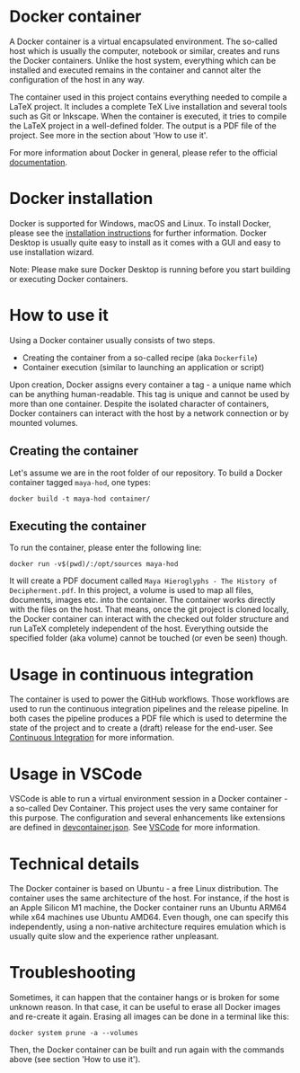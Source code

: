
# Docker container
A Docker container is a virtual encapsulated environment.
The so-called host which is usually the computer, notebook or similar, creates and runs the Docker 
containers.
Unlike the host system, everything which can be installed and executed remains in the container and 
cannot alter the configuration of the host in any way.

The container used in this project contains everything needed to compile a LaTeX project.
It includes a complete TeX Live installation and several tools such as Git or Inkscape.
When the container is executed, it tries to compile the LaTeX project in a well-defined folder.
The output is a PDF file of the project.
See more in the section about 'How to use it'.

For more information about Docker in general, please refer to the official 
[documentation](https://docs.docker.com/).

# Docker installation
Docker is supported for Windows, macOS and Linux.
To install Docker, please see the 
[installation instructions](https://docs.docker.com/engine/install/) for further information.
Docker Desktop is usually quite easy to install as it comes with a GUI and easy to 
use installation wizard.

Note: Please make sure Docker Desktop is running before you start building or 
executing Docker containers.

# How to use it
Using a Docker container usually consists of two steps.
* Creating the container from a so-called recipe (aka `Dockerfile`)
* Container execution (similar to launching an application or script)

Upon creation, Docker assigns every container a tag - a unique name which can be anything 
human-readable.
This tag is unique and cannot be used by more than one container.
Despite the isolated character of containers, Docker containers can interact with the host 
by a network connection or by mounted volumes.

## Creating the container
Let's assume we are in the root folder of our repository.
To build a Docker container tagged `maya-hod`, one types:

    docker build -t maya-hod container/

## Executing the container
To run the container, please enter the following line:

    docker run -v$(pwd)/:/opt/sources maya-hod

It will create a PDF document called `Maya Hieroglyphs - The History of Decipherment.pdf`.
In this project, a volume is used to map all files, documents, images etc. into the container.
The container works directly with the files on the host.
That means, once the git project is cloned locally, the Docker container can interact with the 
checked out folder structure and run LaTeX completely independent of the host.
Everything outside the specified folder (aka volume) cannot be touched (or even be seen) though.

# Usage in continuous integration
The container is used to power the GitHub workflows.
Those workflows are used to run the continuous integration pipelines and the release pipeline.
In both cases the pipeline produces a PDF file which is used to determine the state of the project 
and to create a (draft) release for the end-user.
See [Continuous Integration](../documentation/continuous-integration.md) for more information.

# Usage in VSCode
VSCode is able to run a virtual environment session in a 
Docker container - a so-called Dev Container.
This project uses the very same container for this purpose.
The configuration and several enhancements like extensions are defined in 
[devcontainer.json](../.devcontainer/devcontainer.json).
See [VSCode](../documentation/vscode.md) for more information.

# Technical details
The Docker container is based on Ubuntu - a free Linux distribution.
The container uses the same architecture of the host.
For instance, if the host is an Apple Silicon M1 machine, the Docker container runs an 
Ubuntu ARM64 while x64 machines use Ubuntu AMD64.
Even though, one can specify this independently, using a non-native architecture requires
emulation which is usually quite slow and the experience rather unpleasant.

# Troubleshooting
Sometimes, it can happen that the container hangs or is broken for some unknown reason.
In that case, it can be useful to erase all Docker images and re-create it again.
Erasing all images can be done in a terminal like this:

    docker system prune -a --volumes

Then, the Docker container can be built and run again with the commands above 
(see section 'How to use it').